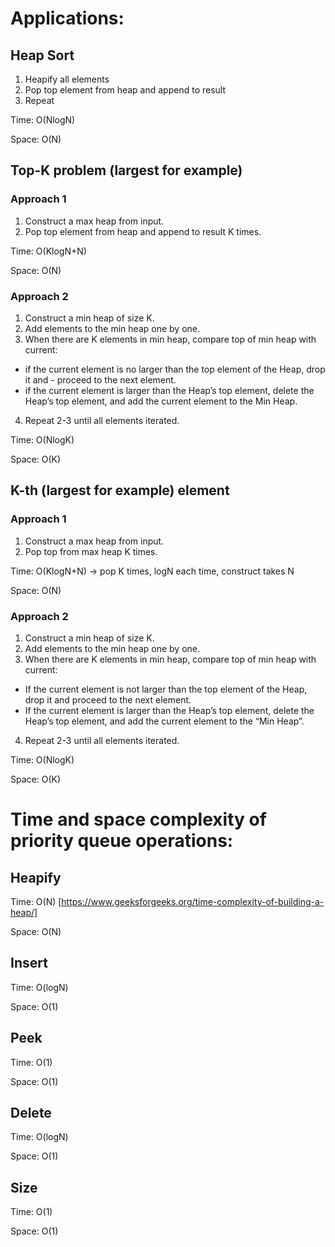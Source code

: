 # Applications:

## Heap Sort
1. Heapify all elements
2. Pop top element from heap and append to result
3. Repeat

Time: O(NlogN)

Space: O(N)

## Top-K problem (largest for example)
### Approach 1
1. Construct a max heap from input.
2. Pop top element from heap and append to result K times.

Time: O(KlogN+N)

Space: O(N)

### Approach 2
1. Construct a min heap of size K.
2. Add elements to the min heap one by one.
3. When there are K elements in min heap, compare top of min heap with current:
- if the current element is no larger than the top element of the Heap, drop it and - proceed to the next element.
- if the current element is larger than the Heap’s top element, delete the Heap’s top element, and add the current element to the Min Heap.
4. Repeat 2-3 until all elements iterated.

Time: O(NlogK)

Space: O(K)

## K-th (largest for example) element
### Approach 1
1. Construct a max heap from input.
2. Pop top from max heap K times.

Time: O(KlogN+N) -> pop K times, logN each time, construct takes N

Space: O(N)

### Approach 2
1. Construct a min heap of size K.
2. Add elements to the min heap one by one.
3. When there are K elements in min heap, compare top of min heap with current:
- If the current element is not larger than the top element of the Heap, drop it and proceed to the next element.
- If the current element is larger than the Heap’s top element, delete the Heap’s top element, and add the current element to the “Min Heap”.
4. Repeat 2-3 until all elements iterated.

Time: O(NlogK)

Space: O(K)


# Time and space complexity of priority queue operations:

## Heapify
Time: O(N) [https://www.geeksforgeeks.org/time-complexity-of-building-a-heap/]

Space: O(N)

## Insert
Time: O(logN)

Space: O(1)

## Peek
Time: O(1)

Space: O(1)

## Delete
Time: O(logN)

Space: O(1)

## Size
Time: O(1)

Space: O(1)

